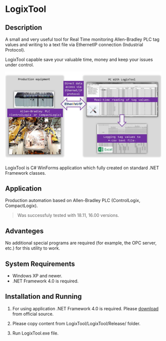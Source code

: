 # LogixTool

## Description

A small and very useful tool for Real Time monitoring Allen-Bradley PLC tag values and writing to a text file 
via EthernetIP connection (Industrial Protocol).

LogixTool capable save your valuable time, money and keep your issues under control.

![](./LogixTool.jpg)

LogixTool is C# WinForms application which fully created on standard .NET Framework classes.

## Application

Production automation based on Allen-Bradley PLC (ControlLogix, CompactLogix).

>Was successfuly tested with 18.11, 16.00 versions.
>
## Advanteges

No additional special programs are required (for example, the OPC server, etc.) for this utility to work.

## System Requirements

- Windows XP and newer.
- .NET Framework 4.0 is required.
 

## Installation and Running

1. For using application .NET Framework 4.0 is required. Please [download](https://www.microsoft.com/ru-ru/download/details.aspx?id=17718)
 from official source.

2. Please copy content from LogixTool/LogixTool/Release/ folder.

3. Run LogixTool.exe file.







